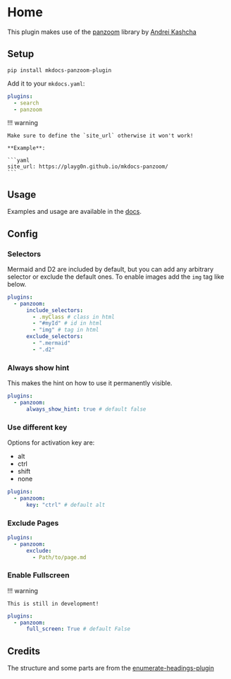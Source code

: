 # Home

This plugin makes use of the [panzoom](https://github.com/anvaka/panzoom) library by [Andrei Kashcha](https://github.com/anvaka)

## Setup

`pip install mkdocs-panzoom-plugin`

Add it to your `mkdocs.yaml`:

```yaml
plugins:
  - search
  - panzoom

```

!!! warning

    Make sure to define the `site_url` otherwise it won't work!

    **Example**:

    ```yaml
    site_url: https://playg0n.github.io/mkdocs-panzoom/
    ```

## Usage

Examples and usage are available in the [docs](https://playg0n.github.io/mkdocs-panzoom/).

## Config

### Selectors

Mermaid and D2 are included by default, but you can add any arbitrary selector or exclude the default ones.
To enable images add the `img` tag like below.

```yaml
plugins:
  - panzoom:
      include_selectors:
        - .myClass # class in html
        - "#myId" # id in html
        - "img" # tag in html
      exclude_selectors:
        - ".mermaid"
        - ".d2"
```

### Always show hint

This makes the hint on how to use it permanently visible.

```yaml
plugins:
  - panzoom:
      always_show_hint: true # default false
```

### Use different key

Options for activation key are:

- alt
- ctrl
- shift
- none

```yaml
plugins:
  - panzoom:
      key: "ctrl" # default alt
```

### Exclude Pages

```yaml
plugins:
  - panzoom:
      exclude:
        - Path/to/page.md
```

### Enable Fullscreen

!!! warning

    This is still in development!

```yaml
plugins:
  - panzoom:
      full_screen: True # default False
```

## Credits

The structure and some parts are from the [enumerate-headings-plugin](https://github.com/timvink/mkdocs-enumerate-headings-plugin)
